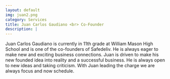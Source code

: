 ```yaml
---
layout: default
img: juan2.png
category: Services
title: Juan Carlos Gaudiano <br> Co-Founder
description: |
---
```

  Juan Carlos Gaudiano is currently in 11th grade at William Mason High School and is one of the co-founders of Safedeliv. He is always eager to make new and exciting business connections. Juan is driven to make his new founded idea into reality and a successful business. He is always open to new ideas and taking criticism. With Juan leading the charge we are always focus and now schedule.
